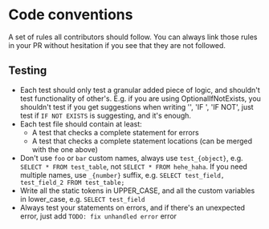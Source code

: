 # Code conventions

A set of rules all contributors should follow.
You can always link those rules in your PR without hesitation if you see that they are not followed.

## Testing

- Each test should only test a granular added piece of logic, and shouldn't test functionality of other's. E.g. if you are using OptionalIfNotExists, you shouldn't test if you get suggestions when writing '', 'IF ', 'IF NOT', just test if `IF NOT EXISTS` is suggesting, and it's enough.
- Each test file should contain at least:
  - A test that checks a complete statement for errors
  - A test that checks a complete statement locations (can be merged with the one above)
- Don't use `foo` or `bar` custom names, always use `test_{object}`, e.g. `SELECT * FROM test_table`, not `SELECT * FROM hehe_haha`. If you need multiple names, use `_{number}` suffix, e.g. `SELECT test_field, test_field_2 FROM test_table;`
- Write all the static tokens in UPPER_CASE, and all the custom variables in lower_case, e.g. `SELECT test_field`
- Always test your statements on errors, and if there's an unexpected error, just add `TODO: fix unhandled error` error
